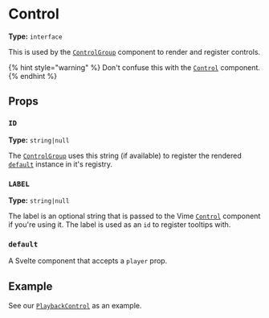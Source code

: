 # Control

**Type:** `interface`

This is used by the [`ControlGroup`](./../control-group.md) component to render and register controls.

{% hint style="warning" %}
Don't confuse this with the [`Control`](./control.md) component.
{% endhint %}

## Props

### `ID`

**Type:** `string|null`

The [`ControlGroup`](./../control-group.md) uses this string (if available) to register the rendered 
[`default`](#default) instance in it's registry.

### `LABEL`

**Type:** `string|null`

The label is an optional string that is passed to the Vime [`Control`](./control.md) component
if you're using it. The label is used as an `id` to register tooltips with.

### `default`

A Svelte component that accepts a `player` prop.

## Example

See our [`PlaybackControl`](./../../../../../vime-player/src/plugins/controls/control/PlaybackControl.svelte) 
as an example.

